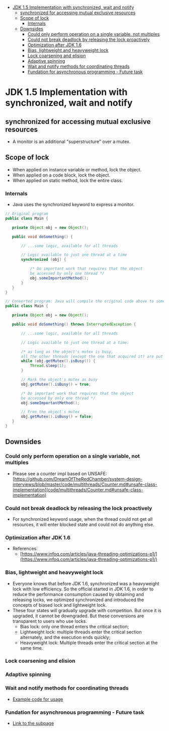 - [JDK 1.5 Implementation with synchronized, wait and notify](#jdk-15-implementation-with-synchronized-wait-and-notify)
  - [synchronized for accessing mutual exclusive resources](#synchronized-for-accessing-mutual-exclusive-resources)
  - [Scope of lock](#scope-of-lock)
    - [Internals](#internals)
  - [Downsides](#downsides)
    - [Could only perform operation on a single variable, not multiples](#could-only-perform-operation-on-a-single-variable-not-multiples)
    - [Could not break deadlock by releasing the lock proactively](#could-not-break-deadlock-by-releasing-the-lock-proactively)
    - [Optimization after JDK 1.6](#optimization-after-jdk-16)
    - [Bias, lightweight and heavyweight lock](#bias-lightweight-and-heavyweight-lock)
    - [Lock coarsening and elision](#lock-coarsening-and-elision)
    - [Adaptive spinning](#adaptive-spinning)
    - [Wait and notify methods for coordinating threads](#wait-and-notify-methods-for-coordinating-threads)
    - [Fundation for asynchronous programming - Future task](#fundation-for-asynchronous-programming---future-task)


# JDK 1.5 Implementation with synchronized, wait and notify
## synchronized for accessing mutual exclusive resources

* A monitor is an additional "superstructure" over a mutex.

## Scope of lock

* When applied on instance variable or method, lock the object.
* When applied on a code block, lock the object.
* When applied on static method, lock the entire class.

### Internals

* Java uses the synchronized keyword to express a monitor.

```java
// Original program
public class Main {

   private Object obj = new Object();

   public void doSomething() {

       // ...some logic, available for all threads

       // Logic available to just one thread at a time
       synchronized (obj) {

           /* Do important work that requires that the object
           be accessed by only one thread */
           obj.someImportantMethod();
       }
   }
}

// Converted program: Java will compile the original code above to something below. 
public class Main {

   private Object obj = new Object();

   public void doSomething() throws InterruptedException {

       // ...some logic, available for all threads

       // Logic available to just one thread at a time:

       /* as long as the object's mutex is busy,
       all the other threads (except the one that acquired it) are put to sleep */
       while (obj.getMutex().isBusy()) {
           Thread.sleep(1);
       }

       // Mark the object's mutex as busy
       obj.getMutex().isBusy() = true;

       /* Do important work that requires that the object
       be accessed by only one thread */
       obj.someImportantMethod();

       // Free the object's mutex
       obj.getMutex().isBusy() = false;
   }
}
```

## Downsides

### Could only perform operation on a single variable, not multiples

* Please see a counter impl based on UNSAFE: [https://github.com/DreamOfTheRedChamber/system-design-interviews/blob/master/code/multithreads/Counter.md#unsafe-class-implementation](code/multithreads/Counter.md#unsafe-class-implementation)

### Could not break deadlock by releasing the lock proactively

* For synchronized keyword usage, when the thread could not get all resources, it will enter blocked state and could not do anything else.

### Optimization after JDK 1.6

* References:
  * [https://www.infoq.com/articles/java-threading-optimizations-p1/](https://www.infoq.com/articles/java-threading-optimizations-p1/)

### Bias, lightweight and heavyweight lock
* Everyone knows that before JDK 1.6, synchronized was a heavyweight lock with low efficiency. So the official started in JDK 1.6, in order to reduce the performance consumption caused by obtaining and releasing locks, we optimized synchronized and introduced the concepts of biased lock and lightweight lock.
* These four states will gradually upgrade with competition. But once it is upgraded, it cannot be downgraded. But these conversions are transparent to users who use locks.
  * Bias lock: only one thread enters the critical section;
  * Lightweight lock: multiple threads enter the critical section alternately, and the execution ends quickly;
  * Heavyweight lock: Multiple threads enter the critical section at the same time.

### Lock coarsening and elision

### Adaptive spinning

### Wait and notify methods for coordinating threads

* [Example code for usage](https://github.com/DreamOfTheRedChamber/system-design-interviews/tree/master/code/multithreads/ObjectMethods)

### Fundation for asynchronous programming - Future task

* [Link to the subpage](code/multithreads/Future.md)